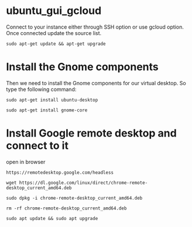 # ubuntu_gui_gcloud

Connect to your instance either through SSH option or use gcloud option. Once connected update the source list.

```
sudo apt-get update && apt-get upgrade
```

# Install the Gnome components
Then we need to install the Gnome components for our virtual desktop. So type the following command:

```
sudo apt-get install ubuntu-desktop
```

```
sudo apt-get install gnome-core
```

# Install Google remote desktop and connect to it
open in browser 
```
https://remotedesktop.google.com/headless
```

```
wget https://dl.google.com/linux/direct/chrome-remote-desktop_current_amd64.deb
```
```
sudo dpkg -i chrome-remote-desktop_current_amd64.deb
```
```
rm -rf chrome-remote-desktop_current_amd64.deb
```
```
sudo apt update && sudo apt upgrade
```



